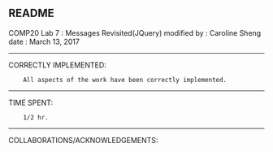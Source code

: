 README
---------------------------------------------------------------------
COMP20 Lab 7        : Messages Revisited(JQuery)
        modified by : Caroline Sheng
        date        : March 13, 2017

---------------------------------------------------------------------
CORRECTLY IMPLEMENTED:            

        All aspects of the work have been correctly implemented.

---------------------------------------------------------------------
TIME SPENT:

        1/2 hr.

---------------------------------------------------------------------
COLLABORATIONS/ACKNOWLEDGEMENTS:
        
        
        
